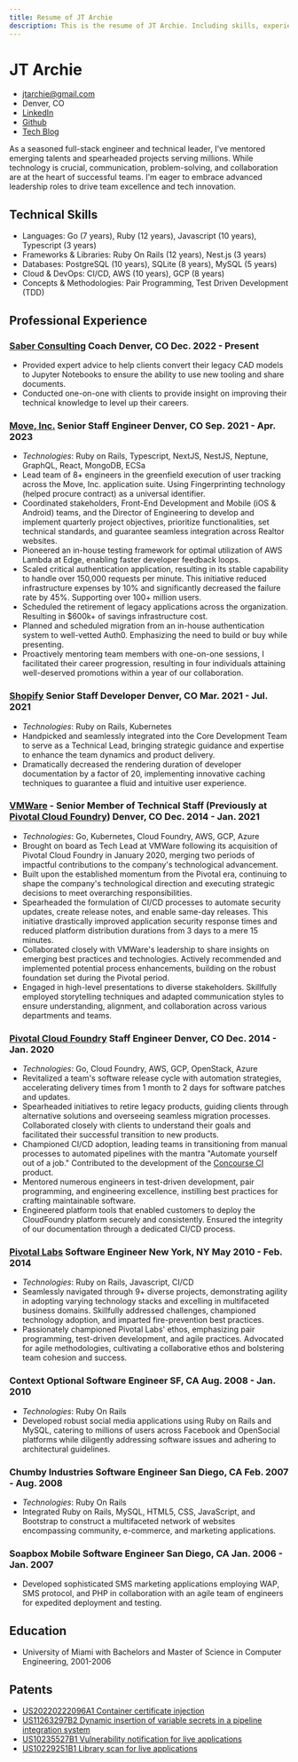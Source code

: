 ```yaml
---
title: Resume of JT Archie
description: This is the resume of JT Archie. Including skills, experience, and education.
---
```


# JT Archie

- jtarchie@gmail.com
- Denver, CO
- [LinkedIn](https://www.linkedin.com/in/jtarchie/)
- [Github](https://github.com/jtarchie)
- [Tech Blog](https://jtarchie.com/posts)

As a seasoned full-stack engineer and technical leader, I've mentored emerging
talents and spearheaded projects serving millions. While technology is crucial,
communication, problem-solving, and collaboration are at the heart of successful
teams. I'm eager to embrace advanced leadership roles to drive team excellence
and tech innovation.

## Technical Skills

- Languages: Go (7 years), Ruby (12 years), Javascript (10 years), Typescript (3
  years)
- Frameworks & Libraries: Ruby On Rails (12 years), Nest.js (3 years)
- Databases: PostgreSQL (10 years), SQLite (8 years), MySQL (5 years)
- Cloud & DevOps: CI/CD, AWS (10 years), GCP (8 years)
- Concepts & Methodologies: Pair Programming, Test Driven Development (TDD)

## Professional Experience

### [Saber Consulting](https://saber.consulting/) Coach Denver, CO Dec. 2022 - Present

- Provided expert advice to help clients convert their legacy CAD models to
  Jupyter Notebooks to ensure the ability to use new tooling and share
  documents.
- Conducted one-on-one with clients to provide insight on improving their
  technical knowledge to level up their careers.

### [Move, Inc.](https://www.move.com) Senior Staff Engineer Denver, CO Sep. 2021 - Apr. 2023

- _Technologies_: Ruby on Rails, Typescript, NextJS, NestJS, Neptune, GraphQL,
  React, MongoDB, ECSa
- Lead team of 8+ engineers in the greenfield execution of user tracking across
  the Move, Inc. application suite. Using Fingerprinting technology (helped
  procure contract) as a universal identifier.
- Coordinated stakeholders, Front-End Development and Mobile (iOS & Android)
  teams, and the Director of Engineering to develop and implement quarterly
  project objectives, prioritize functionalities, set technical standards, and
  guarantee seamless integration across Realtor websites.
- Pioneered an in-house testing framework for optimal utilization of AWS Lambda
  at Edge, enabling faster developer feedback loops.
- Scaled critical authentication application, resulting in its stable capability
  to handle over 150,000 requests per minute. This initiative reduced
  infrastructure expenses by 10% and significantly decreased the failure rate by
  45%. Supporting over 100+ million users.
- Scheduled the retirement of legacy applications across the organization.
  Resulting in $600k+ of savings infrastructure cost.
- Planned and scheduled migration from an in-house authentication system to
  well-vetted Auth0. Emphasizing the need to build or buy while presenting.
- Proactively mentoring team members with one-on-one sessions, I facilitated
  their career progression, resulting in four individuals attaining
  well-deserved promotions within a year of our collaboration.

### [Shopify](https://www.shopify.com/) Senior Staff Developer Denver, CO Mar. 2021 - Jul. 2021

- _Technologies_: Ruby on Rails, Kubernetes
- Handpicked and seamlessly integrated into the Core Development Team to serve
  as a Technical Lead, bringing strategic guidance and expertise to enhance the
  team dynamics and product delivery.
- Dramatically decreased the rendering duration of developer documentation by a
  factor of 20, implementing innovative caching techniques to guarantee a fluid
  and intuitive user experience.

### [VMWare](https://www.vmware.com/) - Senior Member of Technical Staff (Previously at [Pivotal Cloud Foundry](https://tanzu.vmware.com/application-service)) Denver, CO Dec. 2014 - Jan. 2021

- _Technologies_: Go, Kubernetes, Cloud Foundry, AWS, GCP, Azure
- Brought on board as Tech Lead at VMWare following its acquisition of Pivotal
  Cloud Foundry in January 2020, merging two periods of impactful contributions
  to the company's technological advancement.
- Built upon the established momentum from the Pivotal era, continuing to shape
  the company's technological direction and executing strategic decisions to
  meet overarching responsibilities.
- Spearheaded the formulation of CI/CD processes to automate security updates,
  create release notes, and enable same-day releases. This initiative
  drastically improved application security response times and reduced platform
  distribution durations from 3 days to a mere 15 minutes.
- Collaborated closely with VMWare's leadership to share insights on emerging
  best practices and technologies. Actively recommended and implemented
  potential process enhancements, building on the robust foundation set during
  the Pivotal period.
- Engaged in high-level presentations to diverse stakeholders. Skillfully
  employed storytelling techniques and adapted communication styles to ensure
  understanding, alignment, and collaboration across various departments and
  teams.

### [Pivotal Cloud Foundry](https://tanzu.vmware.com/application-service) Staff Engineer Denver, CO Dec. 2014 - Jan. 2020

- _Technologies_: Go, Cloud Foundry, AWS, GCP, OpenStack, Azure
- Revitalized a team's software release cycle with automation strategies,
  accelerating delivery times from 1 month to 2 days for software patches and
  updates.
- Spearheaded initiatives to retire legacy products, guiding clients through
  alternative solutions and overseeing seamless migration processes.
  Collaborated closely with clients to understand their goals and facilitated
  their successful transition to new products.
- Championed CI/CD adoption, leading teams in transitioning from manual
  processes to automated pipelines with the mantra "Automate yourself out of a
  job." Contributed to the development of the
  [Concourse CI](https://concourse-ci.org/) product.
- Mentored numerous engineers in test-driven development, pair programming, and
  engineering excellence, instilling best practices for crafting maintainable
  software.
- Engineered platform tools that enabled customers to deploy the CloudFoundry
  platform securely and consistently. Ensured the integrity of our documentation
  through a dedicated CI/CD process.

### [Pivotal Labs](https://www.pivotaltracker.com/consultancies/pivotallabs) Software Engineer New York, NY May 2010 - Feb. 2014

- _Technologies_: Ruby on Rails, Javascript, CI/CD
- Seamlessly navigated through 9+ diverse projects, demonstrating agility in
  adopting varying technology stacks and excelling in multifaceted business
  domains. Skillfully addressed challenges, championed technology adoption, and
  imparted fire-prevention best practices.
- Passionately championed Pivotal Labs' ethos, emphasizing pair programming,
  test-driven development, and agile practices. Advocated for agile
  methodologies, cultivating a collaborative ethos and bolstering team cohesion
  and success.

### Context Optional Software Engineer SF, CA Aug. 2008 - Jan. 2010

- _Technologies_: Ruby On Rails
- Developed robust social media applications using Ruby on Rails and MySQL,
  catering to millions of users across Facebook and OpenSocial platforms while
  diligently addressing software issues and adhering to architectural
  guidelines.

### Chumby Industries Software Engineer San Diego, CA Feb. 2007 - Aug. 2008

- _Technologies_: Ruby On Rails
- Integrated Ruby on Rails, MySQL, HTML5, CSS, JavaScript, and Bootstrap to
  construct a multifaceted network of websites encompassing community,
  e-commerce, and marketing applications.

### Soapbox Mobile Software Engineer San Diego, CA Jan. 2006 - Jan. 2007

- Developed sophisticated SMS marketing applications employing WAP, SMS
  protocol, and PHP in collaboration with an agile team of engineers for
  expedited deployment and testing.

## Education

- University of Miami with Bachelors and Master of Science in Computer
  Engineering, 2001-2006

## Patents

- [US20220222096A1 Container certificate injection](https://patents.google.com/patent/US20220222096A1/en)
- [US11263297B2 Dynamic insertion of variable secrets in a pipeline integration system](https://patents.google.com/patent/US11263297B2/en)
- [US10235527B1 Vulnerability notification for live applications](https://patents.google.com/patent/US10235527B1/en)
- [US10229251B1 Library scan for live applications](https://patents.google.com/patent/US10229251B1/en)

<link rel="stylesheet" type="text/css" media="all" href="print.css" />
